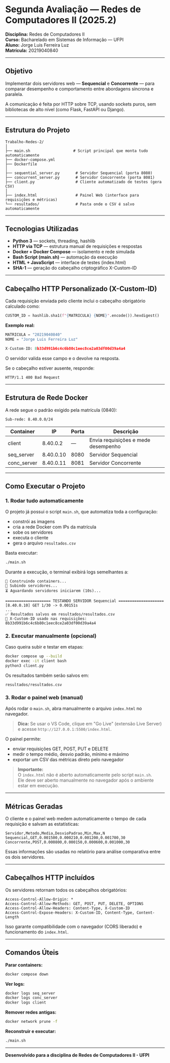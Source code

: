 # Segunda Avaliação — Redes de Computadores II (2025.2)

**Disciplina:** Redes de Computadores II  
**Curso:** Bacharelado em Sistemas de Informação — UFPI  
**Aluno:** Jorge Luis Ferreira Luz  
**Matrícula:** 20219040840

---

## Objetivo

Implementar dois servidores web — **Sequencial** e **Concorrente** — para comparar desempenho e comportamento entre abordagens síncrona e paralela.

A comunicação é feita por HTTP sobre TCP, usando sockets puros, sem bibliotecas de alto nível (como Flask, FastAPI ou Django).

---

## Estrutura do Projeto
```
Trabalho-Redes-2/
│
├── main.sh                   # Script principal que monta tudo automaticamente
├── docker-compose.yml
├── Dockerfile
│
├── sequential_server.py       # Servidor Sequencial (porta 8080)
├── concurrent_server.py       # Servidor Concorrente (porta 8081)
├── client.py                  # Cliente automatizado de testes (gera CSV)
│
├── index.html                 # Painel Web (interface para requisições e métricas)
└── resultados/                # Pasta onde o CSV é salvo automaticamente
```

---

## Tecnologias Utilizadas

- **Python 3** — sockets, threading, hashlib
- **HTTP via TCP** — estrutura manual de requisições e respostas
- **Docker + Docker Compose** — isolamento e rede simulada
- **Bash Script (main.sh)** — automação da execução
- **HTML + JavaScript** — interface de testes (index.html)
- **SHA-1** — geração do cabeçalho criptográfico X-Custom-ID

---

## Cabeçalho HTTP Personalizado (X-Custom-ID)

Cada requisição enviada pelo cliente inclui o cabeçalho obrigatório calculado como:
```python
CUSTOM_ID = hashlib.sha1(f"{MATRICULA} {NOME}".encode()).hexdigest()
```

**Exemplo real:**
```python
MATRICULA = "20219040840"
NOME = "Jorge Luis Ferreira Luz"

X-Custom-ID: 8b33d991b6c4c6b80c1eec8ce2a03df00d39a4a4
```

O servidor valida esse campo e o devolve na resposta.

Se o cabeçalho estiver ausente, responde:
```
HTTP/1.1 400 Bad Request
```

---

## Estrutura de Rede Docker

A rede segue o padrão exigido pela matrícula (0840):
```
Sub-rede: 8.40.0.0/24
```

| Container    | IP        | Porta | Descrição                           |
|--------------|-----------|-------|-------------------------------------|
| client       | 8.40.0.2  | —     | Envia requisições e mede desempenho |
| seq_server   | 8.40.0.10 | 8080  | Servidor Sequencial                 |
| conc_server  | 8.40.0.11 | 8081  | Servidor Concorrente                |

---

## Como Executar o Projeto

### 1. Rodar tudo automaticamente

O projeto já possui o script `main.sh`, que automatiza toda a configuração:

- constrói as imagens
- cria a rede Docker com IPs da matrícula
- sobe os servidores
- executa o cliente
- gera o arquivo `resultados.csv`

Basta executar:
```bash
./main.sh
```

Durante a execução, o terminal exibirá logs semelhantes a:
```
🧱 Construindo containers...
🚀 Subindo servidores...
⏳ Aguardando servidores iniciarem (10s)...

==================== TESTANDO SERVIDOR Sequencial ====================
[8.40.0.10] GET 1/30 -> 0.00151s
...
✅ Resultados salvos em resultados/resultados.csv
📎 X-Custom-ID usado nas requisições: 8b33d991b6c4c6b80c1eec8ce2a03df00d39a4a4
```

### 2. Executar manualmente (opcional)

Caso queira subir e testar em etapas:
```bash
docker compose up --build
docker exec -it client bash
python3 client.py
```

Os resultados também serão salvos em:
```
resultados/resultados.csv
```

### 3. Rodar o painel web (manual)

Após rodar o `main.sh`, abra manualmente o arquivo `index.html` no navegador.

> **Dica:** Se usar o VS Code, clique em "Go Live" (extensão Live Server) e acesse `http://127.0.0.1:5500/index.html`.

O painel permite:

- enviar requisições GET, POST, PUT e DELETE
- medir o tempo médio, desvio padrão, mínimo e máximo
- exportar um CSV das métricas direto pelo navegador

> **Importante:**  
> O `index.html` não é aberto automaticamente pelo script `main.sh`.  
> Ele deve ser aberto manualmente no navegador após o ambiente estar em execução.

---

## Métricas Geradas

O cliente e o painel web medem automaticamente o tempo de cada requisição e salvam as estatísticas:
```csv
Servidor,Metodo,Media,DesvioPadrao,Min,Max,N
Sequencial,GET,0.001500,0.000210,0.001200,0.001700,30
Concorrente,POST,0.000800,0.000150,0.000600,0.001000,30
```

Essas informações são usadas no relatório para análise comparativa entre os dois servidores.

---

## Cabeçalhos HTTP incluídos

Os servidores retornam todos os cabeçalhos obrigatórios:
```
Access-Control-Allow-Origin: *
Access-Control-Allow-Methods: GET, POST, PUT, DELETE, OPTIONS
Access-Control-Allow-Headers: Content-Type, X-Custom-ID
Access-Control-Expose-Headers: X-Custom-ID, Content-Type, Content-Length
```

Isso garante compatibilidade com o navegador (CORS liberado) e funcionamento do `index.html`.

---

## Comandos Úteis

**Parar containers:**
```bash
docker compose down
```

**Ver logs:**
```bash
docker logs seq_server
docker logs conc_server
docker logs client
```

**Remover redes antigas:**
```bash
docker network prune -f
```

**Reconstruir e executar:**
```bash
./main.sh
```

---

**Desenvolvido para a disciplina de Redes de Computadores II - UFPI**